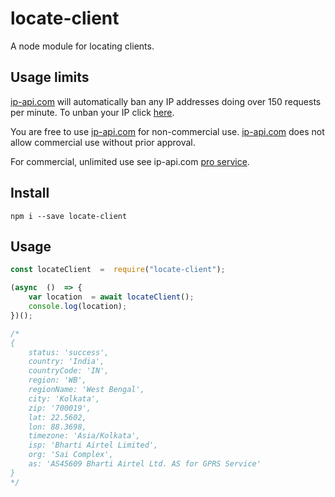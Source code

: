 # locate-client

A node module for locating clients.

## Usage limits

 [ip-api.com](http://ip-api.com/) will automatically ban any IP addresses doing over 150 requests per minute. To unban your IP click [here](http://ip-api.com/docs/unban).

You are free to use [ip-api.com](http://ip-api.com/) for non-commercial use.   [ip-api.com](http://ip-api.com/) does not allow commercial use without prior approval.

For commercial, unlimited use see ip-api.com [pro service](http://ip-api.com/docs/pro).


## Install

    npm i --save locate-client
    
## Usage

```js
const locateClient  =  require("locate-client");

(async  ()  => {
	var location  = await locateClient();
	console.log(location);
})();

/*
{
	status: 'success',
	country: 'India',
	countryCode: 'IN',
	region: 'WB',
	regionName: 'West Bengal',
	city: 'Kolkata',
	zip: '700019',
	lat: 22.5602,
	lon: 88.3698,
	timezone: 'Asia/Kolkata',
	isp: 'Bharti Airtel Limited',
	org: 'Sai Complex',
	as: 'AS45609 Bharti Airtel Ltd. AS for GPRS Service'
}
*/
```

